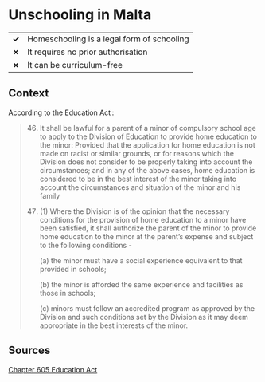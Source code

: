 # Unschooling in Malta
| | |
|-|-|
| __✓__ | Homeschooling is a legal form of schooling |
| __✗__ | It requires no prior authorisation |
| __✗__ | It can be curriculum-free |

## Context

According to the Education Act :

> 46. It shall be lawful for a parent of a minor of compulsory school age to apply to the Division of Education to provide home education to the minor: Provided that the application for home education is not made on racist or similar grounds, or for reasons which the Division does not consider to be properly taking into account the circumstances; and in any of the above cases, home education is considered to be in the best interest of the minor taking into account the circumstances and situation of the minor and his family
>
> 47. (1) Where the  Division is of the opinion that the necessary conditions for the provision of home education to a minor have been satisfied,  it shall authorize the parent of the minor to provide home education to the minor at the parent’s expense and subject to the following conditions -
>
>     (a) the minor must have a  social experience equivalent to that provided in schools;
>     
>     (b) the minor is afforded the same experience and facilities as those in schools;
>
>     (c) minors must follow an accredited program as approved by the  Division and such conditions set by the Division as it may deem appropriate in the best interests of the minor.

## Sources

[Chapter 605 Education Act](https://legislation.mt/eli/cap/605/eng)
